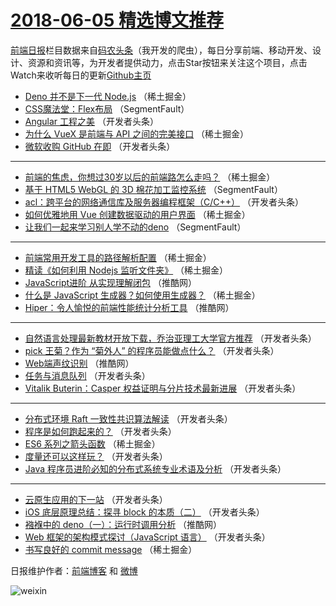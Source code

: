 # [2018-06-05 精选博文推荐](http://hao.caibaojian.com/date/2018/06/05)

[前端日报](http://caibaojian.com/c/news)栏目数据来自[码农头条](http://hao.caibaojian.com/)（我开发的爬虫），每日分享前端、移动开发、设计、资源和资讯等，为开发者提供动力，点击Star按钮来关注这个项目，点击Watch来收听每日的更新[Github主页](https://github.com/kujian/frontendDaily)
* [Deno 并不是下一代 Node.js](http://hao.caibaojian.com/76513.html) （稀土掘金）
* [CSS魔法堂：Flex布局](http://hao.caibaojian.com/76530.html) （SegmentFault）
* [Angular 工程之美](http://hao.caibaojian.com/76543.html) （开发者头条）
* [为什么 VueX 是前端与 API 之间的完美接口](http://hao.caibaojian.com/76507.html) （稀土掘金）
* [微软收购 GitHub 在即](http://hao.caibaojian.com/76558.html) （开发者头条）

***
* [前端的焦虑，你想过30岁以后的前端路怎么走吗？](http://hao.caibaojian.com/76505.html) （稀土掘金）
* [基于 HTML5 WebGL 的 3D 棉花加工监控系统](http://hao.caibaojian.com/76532.html) （SegmentFault）
* [acl：跨平台的网络通信库及服务器编程框架（C/C++）](http://hao.caibaojian.com/76546.html) （开发者头条）
* [如何优雅地用 Vue 创建数据驱动的用户界面](http://hao.caibaojian.com/76510.html) （稀土掘金）
* [让我们一起来学习别人学不动的deno](http://hao.caibaojian.com/76535.html) （SegmentFault）

***
* [前端常用开发工具的路径解析配置](http://hao.caibaojian.com/76500.html) （稀土掘金）
* [精读《如何利用 Nodejs 监听文件夹》](http://hao.caibaojian.com/76511.html) （稀土掘金）
* [JavaScript进阶 从实现理解闭包](http://hao.caibaojian.com/76604.html) （推酷网）
* [什么是 JavaScript 生成器？如何使用生成器？](http://hao.caibaojian.com/76502.html) （稀土掘金）
* [Hiper：令人愉悦的前端性能统计分析工具](http://hao.caibaojian.com/76602.html) （推酷网）

***
* [自然语言处理最新教材开放下载，乔治亚理工大学官方推荐](http://hao.caibaojian.com/76541.html) （开发者头条）
* [pick 王菊？作为 “菊外人” 的程序员能做点什么？](http://hao.caibaojian.com/76547.html) （开发者头条）
* [Web端声纹识别](http://hao.caibaojian.com/76605.html) （推酷网）
* [任务与消息队列](http://hao.caibaojian.com/76542.html) （开发者头条）
* [Vitalik Buterin：Casper 权益证明与分片技术最新进展](http://hao.caibaojian.com/76555.html) （开发者头条）

***
* [分布式环境 Raft 一致性共识算法解读](http://hao.caibaojian.com/76556.html) （开发者头条）
* [程序是如何跑起来的？](http://hao.caibaojian.com/76545.html) （开发者头条）
* [ES6 系列之箭头函数](http://hao.caibaojian.com/76509.html) （稀土掘金）
* [度量还可以这样玩？](http://hao.caibaojian.com/76559.html) （开发者头条）
* [Java 程序员进阶必知的分布式系统专业术语及分析](http://hao.caibaojian.com/76538.html) （开发者头条）

***
* [云原生应用的下一站](http://hao.caibaojian.com/76560.html) （开发者头条）
* [iOS 底层原理总结：探寻 block 的本质（二）](http://hao.caibaojian.com/76550.html) （开发者头条）
* [襁褓中的 deno（一）：运行时调用分析](http://hao.caibaojian.com/76582.html) （推酷网）
* [Web 框架的架构模式探讨（JavaScript 语言）](http://hao.caibaojian.com/76539.html) （开发者头条）
* [书写良好的 commit message](http://hao.caibaojian.com/76501.html) （稀土掘金）

日报维护作者：[前端博客](http://caibaojian.com/) 和 [微博](http://caibaojian.com/go/weibo)

![weixin](https://user-images.githubusercontent.com/3055447/38468989-651132ac-3b80-11e8-8e6b-15122322a9d7.png)